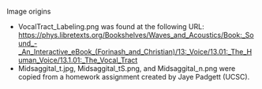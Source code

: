 Image origins

- VocalTract_Labeling.png was found at the following URL: <https://phys.libretexts.org/Bookshelves/Waves_and_Acoustics/Book:_Sound_-_An_Interactive_eBook_(Forinash_and_Christian)/13:_Voice/13.01:_The_Human_Voice/13.1.01:_The_Vocal_Tract>
- Midsaggital_t.jpg, Midsaggital_tS.png, and Midsaggital_n.png were copied from a homework assignment created by Jaye Padgett (UCSC). 

